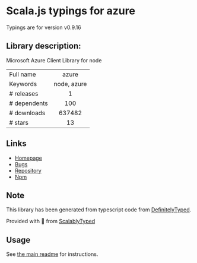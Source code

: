 
# Scala.js typings for azure

Typings are for version v0.9.16

## Library description:
Microsoft Azure Client Library for node

|                    |                 |
| ------------------ | :-------------: |
| Full name          | azure |
| Keywords           | node, azure |
| # releases         | 1 |
| # dependents       | 100 |
| # downloads        | 637482 |
| # stars            | 13 |

## Links
- [Homepage](http://github.com/azure/azure-sdk-for-node)
- [Bugs](http://github.com/Azure/azure-sdk-for-node/issues)
- [Repository](https://github.com/azure/azure-sdk-for-node)
- [Npm](https://www.npmjs.com/package/azure)
    


## Note
This library has been generated from typescript code from [DefinitelyTyped](https://definitelytyped.org).

Provided with :purple_heart: from [ScalablyTyped](https://github.com/oyvindberg/ScalablyTyped)

## Usage
See [the main readme](../../readme.md) for instructions.


